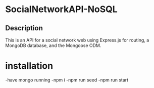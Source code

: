 # SocialNetworkAPI-NoSQL

## Description
This is an API for a social network web using Express.js for routing, a MongoDB database, and the Mongoose ODM.


# installation
-have mongo running
-npm i 
-npm run seed
-npm run start